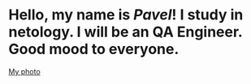 # Hello, my name is _Pavel_! I study in netology. I will be an QA Engineer. Good mood to everyone.
[My photo](https://sun9-6.userapi.com/impg/ENXslHjYTD0IStMj7imQyWG2JwYT5pEQuwZpLA/eCbXuLG21yU.jpg?size=1439x2160&quality=95&sign=60bca0f5026d4986caaffb39085dbca4&type=album)